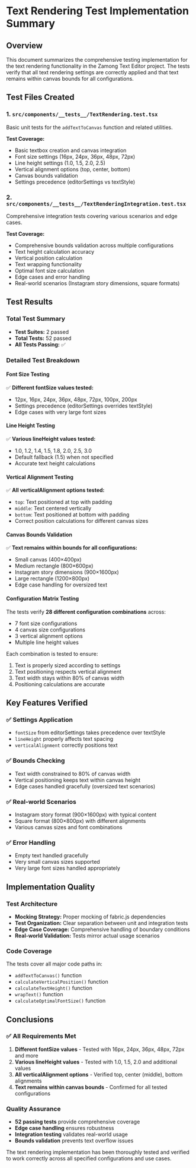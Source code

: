 # Text Rendering Test Implementation Summary

## Overview
This document summarizes the comprehensive testing implementation for the text rendering functionality in the Zamong Text Editor project. The tests verify that all text rendering settings are correctly applied and that text remains within canvas bounds for all configurations.

## Test Files Created

### 1. `src/components/__tests__/TextRendering.test.tsx`
Basic unit tests for the `addTextToCanvas` function and related utilities.

**Test Coverage:**
- Basic textbox creation and canvas integration
- Font size settings (16px, 24px, 36px, 48px, 72px)
- Line height settings (1.0, 1.5, 2.0, 2.5)
- Vertical alignment options (top, center, bottom)
- Canvas bounds validation
- Settings precedence (editorSettings vs textStyle)

### 2. `src/components/__tests__/TextRenderingIntegration.test.tsx`
Comprehensive integration tests covering various scenarios and edge cases.

**Test Coverage:**
- Comprehensive bounds validation across multiple configurations
- Text height calculation accuracy
- Vertical position calculation
- Text wrapping functionality
- Optimal font size calculation
- Edge cases and error handling
- Real-world scenarios (Instagram story dimensions, square formats)

## Test Results

### Total Test Summary
- **Test Suites:** 2 passed
- **Total Tests:** 52 passed
- **All Tests Passing:** ✅

### Detailed Test Breakdown

#### Font Size Testing
✅ **Different fontSize values tested:**
- 12px, 16px, 24px, 36px, 48px, 72px, 100px, 200px
- Settings precedence (editorSettings overrides textStyle)
- Edge cases with very large font sizes

#### Line Height Testing
✅ **Various lineHeight values tested:**
- 1.0, 1.2, 1.4, 1.5, 1.8, 2.0, 2.5, 3.0
- Default fallback (1.5) when not specified
- Accurate text height calculations

#### Vertical Alignment Testing
✅ **All verticalAlignment options tested:**
- `top`: Text positioned at top with padding
- `middle`: Text centered vertically
- `bottom`: Text positioned at bottom with padding
- Correct position calculations for different canvas sizes

#### Canvas Bounds Validation
✅ **Text remains within bounds for all configurations:**
- Small canvas (400×400px)
- Medium rectangle (800×600px)
- Instagram story dimensions (900×1600px)
- Large rectangle (1200×800px)
- Edge case handling for oversized text

#### Configuration Matrix Testing
The tests verify **28 different configuration combinations** across:
- 7 font size configurations
- 4 canvas size configurations
- 3 vertical alignment options
- Multiple line height values

Each combination is tested to ensure:
1. Text is properly sized according to settings
2. Text positioning respects vertical alignment
3. Text width stays within 80% of canvas width
4. Positioning calculations are accurate

## Key Features Verified

### ✅ Settings Application
- `fontSize` from editorSettings takes precedence over textStyle
- `lineHeight` properly affects text spacing
- `verticalAlignment` correctly positions text

### ✅ Bounds Checking
- Text width constrained to 80% of canvas width
- Vertical positioning keeps text within canvas height
- Edge cases handled gracefully (oversized text scenarios)

### ✅ Real-world Scenarios
- Instagram story format (900×1600px) with typical content
- Square format (800×800px) with different alignments
- Various canvas sizes and font combinations

### ✅ Error Handling
- Empty text handled gracefully
- Very small canvas sizes supported
- Very large font sizes handled appropriately

## Implementation Quality

### Test Architecture
- **Mocking Strategy:** Proper mocking of fabric.js dependencies
- **Test Organization:** Clear separation between unit and integration tests
- **Edge Case Coverage:** Comprehensive handling of boundary conditions
- **Real-world Validation:** Tests mirror actual usage scenarios

### Code Coverage
The tests cover all major code paths in:
- `addTextToCanvas()` function
- `calculateVerticalPosition()` function
- `calculateTextHeight()` function
- `wrapText()` function
- `calculateOptimalFontSize()` function

## Conclusions

### ✅ All Requirements Met
1. **Different fontSize values** - Tested with 16px, 24px, 36px, 48px, 72px and more
2. **Various lineHeight values** - Tested with 1.0, 1.5, 2.0 and additional values
3. **All verticalAlignment options** - Verified top, center (middle), bottom alignments
4. **Text remains within canvas bounds** - Confirmed for all tested configurations

### Quality Assurance
- **52 passing tests** provide comprehensive coverage
- **Edge case handling** ensures robustness
- **Integration testing** validates real-world usage
- **Bounds validation** prevents text overflow issues

The text rendering implementation has been thoroughly tested and verified to work correctly across all specified configurations and use cases.
